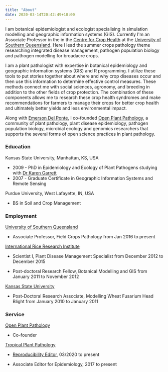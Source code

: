 ```yaml
---
title: "About"
date: 2020-03-14T20:42:49+10:00
---
```


I am botanical epidemiologist and ecologist specialising in simulation modelling and geographic information systems (GIS). Currently I'm an Associate Professor in the in the [Centre for Crop Health](https://www.facebook.com/CCHUSQ/) at the [University of Southern Queensland](https://www.usq.edu.au).
Here I lead the summer crops pathology theme researching integrated disease management, pathogen population biology and pathogen modelling for broadacre crops.

I am a plant pathologist with expertise in botanical epidemiology and geographic information systems (GIS) and R programming.
I utilize these tools to put stories together about where and why crop diseases occur and then use this information to determine effective control measures.
These methods connect me with social sciences, agronomy, and breeding in addition to the other fields of crop protection.
The combination of these components allows me to research these crop health syndromes and make recommendations for farmers to manage their crops for better crop health and ultimately better yields and less environmental impact. 
  
Along with [Emerson Del Ponte](https://delponte.netlify.com), I co-founded [Open Plant Pathology](https://openplantpathology.org/), a community of plant pathology, plant disease epidemiology, pathogen population biology, microbial ecology and genomics researchers that supports the several forms of open science practices in plant pathology.

### Education

Kansas State University, Manhattan, KS, USA  

  * 2009 - PhD in Epidemiology and Ecology of Plant Pathogens studying with [Dr Karen Garrett](https://www.garrettlab.com/garrett/)
  * 2007 - Graduate Certificate in Geographic Information Systems and Remote Sensing

Purdue University, West Lafayette, IN, USA  

  * BS in Soil and Crop Management

### Employment

[University of Southern Queensland](https://usq.edu.au/)  

  * Associate Professor, Field Crops Pathology from Jan 2016 to present

[International Rice Research Institute](https://irri.org/)  

  * Scientist I, Plant Disease Management Specialist from December 2012 to December 2015  
  
  * Post-doctoral Research Fellow, Botanical Modelling and GIS from January 2011 to November 2012  
  
[Kansas State University](https://www.plantpath.k-state.edu)  

  * Post-Doctoral Research Associate, Modelling Wheat Fusarium Head Blight from January 2010 to January 2011  

### Service

[Open Plant Pathology](https://openplantpathology.org/)

  * Co-founder

[Tropical Plant Pathology](https://www.springer.com/life+sciences/plant+sciences/journal/40858)  

  * [Reproducibility Editor](http://sbfitopatologia.org.br/tpp/post/reproducibility-editor/), 03/2020 to present  

  * Associate Editor for Epidemiology, 2017 to present  

